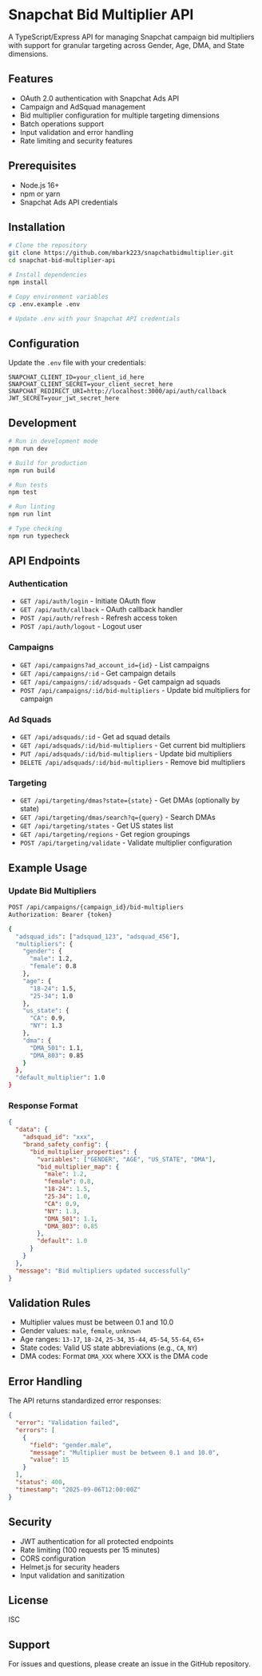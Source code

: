 # Snapchat Bid Multiplier API

A TypeScript/Express API for managing Snapchat campaign bid multipliers with support for granular targeting across Gender, Age, DMA, and State dimensions.

## Features

- OAuth 2.0 authentication with Snapchat Ads API
- Campaign and AdSquad management
- Bid multiplier configuration for multiple targeting dimensions
- Batch operations support
- Input validation and error handling
- Rate limiting and security features

## Prerequisites

- Node.js 16+ 
- npm or yarn
- Snapchat Ads API credentials

## Installation

```bash
# Clone the repository
git clone https://github.com/mbark223/snapchatbidmultiplier.git
cd snapchat-bid-multiplier-api

# Install dependencies
npm install

# Copy environment variables
cp .env.example .env

# Update .env with your Snapchat API credentials
```

## Configuration

Update the `.env` file with your credentials:

```env
SNAPCHAT_CLIENT_ID=your_client_id_here
SNAPCHAT_CLIENT_SECRET=your_client_secret_here
SNAPCHAT_REDIRECT_URI=http://localhost:3000/api/auth/callback
JWT_SECRET=your_jwt_secret_here
```

## Development

```bash
# Run in development mode
npm run dev

# Build for production
npm run build

# Run tests
npm test

# Run linting
npm run lint

# Type checking
npm run typecheck
```

## API Endpoints

### Authentication

- `GET /api/auth/login` - Initiate OAuth flow
- `GET /api/auth/callback` - OAuth callback handler
- `POST /api/auth/refresh` - Refresh access token
- `POST /api/auth/logout` - Logout user

### Campaigns

- `GET /api/campaigns?ad_account_id={id}` - List campaigns
- `GET /api/campaigns/:id` - Get campaign details
- `GET /api/campaigns/:id/adsquads` - Get campaign ad squads
- `POST /api/campaigns/:id/bid-multipliers` - Update bid multipliers for campaign

### Ad Squads

- `GET /api/adsquads/:id` - Get ad squad details
- `GET /api/adsquads/:id/bid-multipliers` - Get current bid multipliers
- `PUT /api/adsquads/:id/bid-multipliers` - Update bid multipliers
- `DELETE /api/adsquads/:id/bid-multipliers` - Remove bid multipliers

### Targeting

- `GET /api/targeting/dmas?state={state}` - Get DMAs (optionally by state)
- `GET /api/targeting/dmas/search?q={query}` - Search DMAs
- `GET /api/targeting/states` - Get US states list
- `GET /api/targeting/regions` - Get region groupings
- `POST /api/targeting/validate` - Validate multiplier configuration

## Example Usage

### Update Bid Multipliers

```bash
POST /api/campaigns/{campaign_id}/bid-multipliers
Authorization: Bearer {token}

{
  "adsquad_ids": ["adsquad_123", "adsquad_456"],
  "multipliers": {
    "gender": {
      "male": 1.2,
      "female": 0.8
    },
    "age": {
      "18-24": 1.5,
      "25-34": 1.0
    },
    "us_state": {
      "CA": 0.9,
      "NY": 1.3
    },
    "dma": {
      "DMA_501": 1.1,
      "DMA_803": 0.85
    }
  },
  "default_multiplier": 1.0
}
```

### Response Format

```json
{
  "data": {
    "adsquad_id": "xxx",
    "brand_safety_config": {
      "bid_multiplier_properties": {
        "variables": ["GENDER", "AGE", "US_STATE", "DMA"],
        "bid_multiplier_map": {
          "male": 1.2,
          "female": 0.8,
          "18-24": 1.5,
          "25-34": 1.0,
          "CA": 0.9,
          "NY": 1.3,
          "DMA_501": 1.1,
          "DMA_803": 0.85
        },
        "default": 1.0
      }
    }
  },
  "message": "Bid multipliers updated successfully"
}
```

## Validation Rules

- Multiplier values must be between 0.1 and 10.0
- Gender values: `male`, `female`, `unknown`
- Age ranges: `13-17`, `18-24`, `25-34`, `35-44`, `45-54`, `55-64`, `65+`
- State codes: Valid US state abbreviations (e.g., `CA`, `NY`)
- DMA codes: Format `DMA_XXX` where XXX is the DMA code

## Error Handling

The API returns standardized error responses:

```json
{
  "error": "Validation failed",
  "errors": [
    {
      "field": "gender.male",
      "message": "Multiplier must be between 0.1 and 10.0",
      "value": 15
    }
  ],
  "status": 400,
  "timestamp": "2025-09-06T12:00:00Z"
}
```

## Security

- JWT authentication for all protected endpoints
- Rate limiting (100 requests per 15 minutes)
- CORS configuration
- Helmet.js for security headers
- Input validation and sanitization

## License

ISC

## Support

For issues and questions, please create an issue in the GitHub repository.